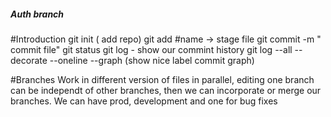 ##### Auth branch ####

#Introduction
git init ( add repo)
git add #name -> stage file
git commit -m " commit file"
git status 
git log - show our commint history
git log --all --decorate --oneline --graph (show nice label commit graph)



#Branches
Work in different version of files in parallel, editing one branch can be independt of other branches, then we can incorporate or merge our branches. We can have prod, development and one for bug fixes

